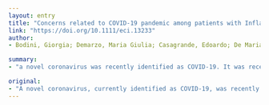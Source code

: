 ```yaml
---
layout: entry
title: "Concerns related to COVID-19 pandemic among patients with Inflammatory Bowel Disease, and its influence on patients management"
link: "https://doi.org/10.1111/eci.13233"
author:
- Bodini, Giorgia; Demarzo, Maria Giulia; Casagrande, Edoardo; De Maria, Costanza; Kayali, Stefano; Ziola, Sebastiano; Giannini, Edoardo G.

summary:
- "a novel coronavirus was recently identified as COVID-19. It was recently defined as the cause of a cluster of patients with pneumonia of unknown origin. The virus was initially reported from Wuhan, Hubei province, People?s Republic of China. A cluster of people with pneumonia were initially reported. Symptoms were initially identified as a virus."

original:
- "A novel coronavirus, currently identified as COVID-19, was recently defined as the cause of a cluster of patients with pneumonia of unknown origin that was initially reported from Wuhan, Hubei province, People?s Republic of China."
---
```


